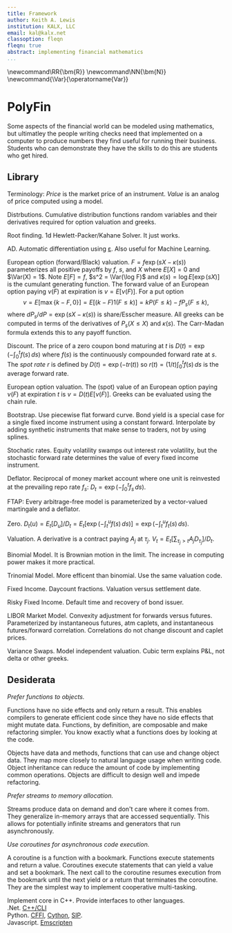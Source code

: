 ```yaml
---
title: Framework
author: Keith A. Lewis
institution: KALX, LLC
email: kal@kalx.net
classoption: fleqn
fleqn: true
abstract: implementing financial mathematics
...
```


\newcommand\RR{\bm{R}}
\newcommand\NN{\bm{N}}
\newcommand{\Var}{\operatorname{Var}}

# PolyFin

Some aspects of the financial world can be modeled using mathematics,
but ultimatley the people writing checks need that implemented on
a computer to produce numbers they find useful for running their business.
Students who can demonstrate they have the skills to do this are
students who get hired.

## Library

Terminology: _Price_ is the market price of an instrument. _Value_ is
an analog of price computed using a model.

Distrbutions. Cumulative distribution functions random variables
and their derivatives required for option valuation and greeks.

Root finding. 1d Hewlett-Packer/Kahane Solver. It just works.

AD. Automatic differentiation using [ε](https://github.com/keithalewis/epsilon).
Also useful for Machine Learning.

European option (forward/Black) valuation. $F = f \exp(s X - κ(s))$ parameterizes all positive payoffs
by $f$, $s$, and $X$ where $E[X] = 0$ and $\Var(X) = 1$. Note $E[F] = f$, $s^2 = \Var(\log F)$
and $κ(s) = \log E[\exp(s X)]$ is the cumulant generating function.
The forward value of an European option paying $ν(F)$ at expiration is $v = E[ν(F)]$.
For a put option
$$
	v = E[\max\{k - F,0\}] = E[(k - F)1(F \le k)] = kP(F\le k) - f P_s(F\le k),
$$
where $dP_s/dP = \exp(s X - κ(s))$ is share/Esscher measure.
All greeks can be computed in terms of the derivatives of $P_s(X\le X)$ and $κ(s)$.
The Carr-Madan formula extends this to any payoff function.

Discount. The price of a zero coupon bond maturing at $t$ is $D(t) = \exp(-\int_0^t f(s)\,ds)$
where $f(s)$ is the continuously compounded forward rate at $s$.
The _spot rate_ $r$ is defined by $D(t) = \exp(-t r(t))$ so
$r(t) = (1/t)\int_0^t f(s)\,ds$ is the average forward rate.

European option valuation. 
The (spot) value of an European option paying $ν(F)$ at expiration $t$ is $v = D(t)E[ν(F)]$.
Greeks can be evaluated using the chain rule.

Bootstrap. Use piecewise flat forward curve.
Bond yield is a special case for a single fixed income instrument using a constant forward.
Interpolate by adding synthetic instruments that make sense to traders, not by using splines.

Stochatic rates. Equity volatility swamps out interest rate volatility, but the
stochastic forward rate determines the value of every fixed income instrument.

Deflator. Reciprocal of money market account where one unit is reinvested at
the prevailing repo rate $f_s$: $D_t = \exp(-\int_0^t f_s\,ds)$.

FTAP: Every arbitrage-free model is parameterized by a vector-valued martingale
and a deflator.

Zero. $D_t(u) = E_t[D_u]/D_t = E_t[\exp(-\int_t^u f(s)\,ds)] = \exp(-\int_t^u f_t(s)\,ds)$.

Valuation. A derivative is a contract paying $A_j$ at $τ_j$. $V_t = E_t[\sum_{τ_j>t} A_j D_{τ_j}]/D_t$.

Binomial Model. It is Brownian motion in the limit. The increase in computing power
makes it more practical.

Trinomial Model. More efficent than binomial. Use the same valuation code.

Fixed Income. Daycount fractions. Valuation versus settlement date.

Risky Fixed Income. Default time and recovery of bond issuer.

LIBOR Market Model. Convexity adjustment for forwards versus futures.
Parameterized by instantaneous futures, atm caplets, and
instantaneous futures/forward correlation. Correlations do not change discount and caplet prices.

Variance Swaps. Model independent valuation. Cubic term explains P&L, not delta or other greeks.

## Desiderata

_Prefer functions to objects._

Functions have no side effects and only return a result.
This enables compilers to generate efficient code since they have no side
effects that might mutate data.
Functions, by definition, are composable
and make refactoring simpler.
You know exactly what a functions does by looking at the code.

Objects have data and methods, functions that can use and change object data.
They map more closely to natural language usage when writing code.
Object inheritance can reduce the amount of code by implementing common operations.
Objects are difficult to design well and impede refactoring.

_Prefer streams to memory allocation._

Streams produce data on demand and don't care where it comes from.
They generalize in-memory arrays that are accessed sequentially.
This allows for potentially infinite streams and generators that
run asynchronously.

_Use coroutines for asynchronous code execution._

A coroutine is a function with a bookmark. Functions execute statements
and return a value. Coroutines execute statements that can yield a value
and set a bookmark. The next call to the coroutine resumes execution
from the bookmark until the next yield or a return that terminates
the coroutine. They are the simplest way to implement cooperative multi-tasking.

Implement core in C++. Provide interfaces to other languages.  
.Net. [C++/CLI](https://docs.microsoft.com/en-us/cpp/dotnet/dotnet-programming-with-cpp-cli-visual-cpp)  
Python. [CFFI](https://cffi.readthedocs.io/en/latest/),
[Cython](https://cython.org/),
[SIP](https://www.riverbankcomputing.com/software/sip/intro).  
Javascript. [Emscripten](https://developer.mozilla.org/en-US/docs/Mozilla/Projects/Emscripten)

<!--
## Finance

Market _instruments_ have _prices_ and _cash flows_.

Instruments _trade_ in units of _amount_. For example, stocks trade in shares,
bonds in terms of notional, exchange traded instruments specify contract size.

Each instrument _issuer_ determines its associated cash flows.

A _holding_ is an amount, instrument, and who owns it. Holders get
cash flows proportional to the amount held.

Trades result in _positions_: a collection of holdings.

A _trade_ is an exchange of holdings at some time between a _buyer_ and a _seller_.

Buyers decide when, what, and how much to trade. Sellers quote prices to buyers.

The price for a trade (after it has _settled_) is the ratio of buyer amount and seller amount.
It might not be the same as the quoted price (_slippage_).

Dynamic trading creates synthetic market instruments.
The values (mark-to-market) and amounts (trade blotter entries)
correspond to prices and cash flows, respectively, of the synthetic instrument.

## Mathematics

A _model_ specifies prices $X_t$ and cash flows $C_t$ for instruments
depending on what happens in the future. These are random
variables indexed by time: a stochastic process.

A _sample space_ $Ω$ is the set of what can happen in the future.
Partial information 
is specified by a _partition_ $\mathcal{A}$ of the sample space.
A function $X\colon Ω\to\bm{R}$ is $\mathcal{A}$-measurable if
it is constant on each element of the partition.
In this case $X\colon\mathcal{A}\to\bm{R}$ **is** a function on
the elements of the partition.

Let $E$ be the collection of all _entities_ (market participants),
$I$ be the collection of all instruments, and $A_i$, $i\in I$ be
the amounts at which instrument $i$ can trade. A _holding_ is
a triple $(a,i,e)$ where $e\in E$ is the entity owning amount
$a\in A_i$ of instrument $i\in I$. A _trade_ $(t;a,i,e;a',i',e')$
indicates buyer $e$ exchanged $(a,i,e)$ for $(a',i',e')$ with
seller $e'$. After the trade the buyer holds $(a',i',e)$ and
the seller holds $(a,i,e')$.

A _position_ is a collection of holdings. The _net ammount_ of is the
sum of the amounts of all holdings in the position for a given instrument
and entity. This assumes instruments are _fungible_: every
entity can convert $(a,i)$ to $(a_0,i)$ and $(a - a_0,i)$ at no cost.
This is close to being true if $a > a_0 > 0$.

A _trading strategy_ is increasing sequence of times and amounts of market instruments to trade.
It has associatd _values_ and _amounts_
Let $τ_j$ be the trading times and $Γ_j$ be the amount of
shares to trade in each instrument. Trades accumulate to
a _position_ $Δ_t = \sum_{τ_j < t} Γ_j$. The value of
the strategy at time $t$ is $V_t = (Δ_t + Γ_t)\cdot X_t$.
The amounts associated with a strategy at time $t$ are
$A_t = Δ_t\cdot C_t - Γ_t\cdot X_t$. They correspond to
the mark-to-market and entries in the trade blotter, respectively,
for the strategy.

## Implementation

Time corresponds to a datetime type, often in terms of UTC.
The difference of two times is an _interval_ or _period_.
A time and interval can be added to produce a time.
We have $t_1 = t_0 + (t_1 - t_0)$ for times $t_0$, $t_1$ and
interval $t_1 - t_0$. It is common to fix an _epoch_ $t_0$
and express time $t$ as an interval $t - t_0$ in units of years.

Price and cash flow are functions from $T\times \Omega\to\bm{R}^I$,
where $I$ is the set of instruments.

### Iterable

An iterable $i$ of type $T$ has three functions:
`curr:I -> T` giving its current value,
`next:I -> I` that removes the current value,
and `done:I -> Bool` indicating the iterable has no more values available.

## Usage

Examples of usage in a pseudo language:

```
	// At time t0 stock has price s0 and optional dividend schedule.
	stock S(t0, s0[, d0])
	// Geometric Brownian motion with volatility σ.
	model::bsm M(σ)
	// Put option with strike k and expiration t
	option::put p(k, t)
	// Value is a function of time and state given market instruments and a model
	v = value(p, S, M)(t0, ω0) 

```

Coding conventions

```
    namespace xyz {
    	class C {
	public:

	    static const char* doc = R"()";
	    C()
	    { }

	    static const char* foo_doc = R"()";
	    int foo(int)
	    {
	    }
	};
    }
```
-->

